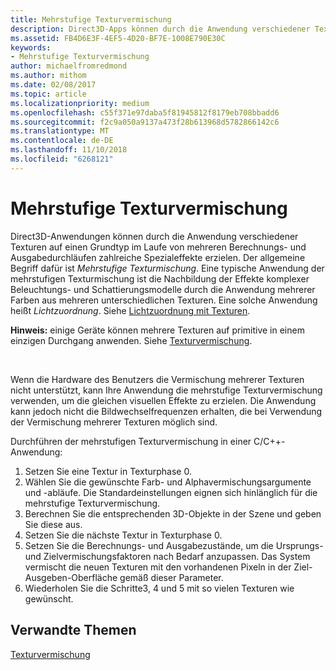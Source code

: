 ```yaml
---
title: Mehrstufige Texturvermischung
description: Direct3D-Apps können durch die Anwendung verschiedener Texturen auf eine Primitive im Laufe von mehreren Berechnungs- und Ausgabedurchläufen zahlreiche Spezialeffekte erzielen.
ms.assetid: FB4D6E3F-4EF5-4D20-BF7E-1008E790E30C
keywords:
- Mehrstufige Texturvermischung
author: michaelfromredmond
ms.author: mithom
ms.date: 02/08/2017
ms.topic: article
ms.localizationpriority: medium
ms.openlocfilehash: c55f371e97daba5f81945812f8179eb708bbadd6
ms.sourcegitcommit: f2c9a050a9137a473f28b613968d5782866142c6
ms.translationtype: MT
ms.contentlocale: de-DE
ms.lasthandoff: 11/10/2018
ms.locfileid: "6268121"
---
```

# <a name="multipass-texture-blending"></a>Mehrstufige Texturvermischung


Direct3D-Anwendungen können durch die Anwendung verschiedener Texturen auf einen Grundtyp im Laufe von mehreren Berechnungs- und Ausgabedurchläufen zahlreiche Spezialeffekte erzielen. Der allgemeine Begriff dafür ist *Mehrstufige Texturmischung*. Eine typische Anwendung der mehrstufigen Texturmischung ist die Nachbildung der Effekte komplexer Beleuchtungs- und Schattierungsmodelle durch die Anwendung mehrerer Farben aus mehreren unterschiedlichen Texturen. Eine solche Anwendung heißt *Lichtzuordnung*. Siehe [Lichtzuordnung mit Texturen](light-mapping-with-textures.md).

**Hinweis:**  einige Geräte können mehrere Texturen auf primitive in einem einzigen Durchgang anwenden. Siehe [Texturvermischung](texture-blending.md).

 

Wenn die Hardware des Benutzers die Vermischung mehrerer Texturen nicht unterstützt, kann Ihre Anwendung die mehrstufige Texturvermischung verwenden, um die gleichen visuellen Effekte zu erzielen. Die Anwendung kann jedoch nicht die Bildwechselfrequenzen erhalten, die bei Verwendung der Vermischung mehrerer Texturen möglich sind.

Durchführen der mehrstufigen Texturvermischung in einer C/C++-Anwendung:

1.  Setzen Sie eine Textur in Texturphase 0.
2.  Wählen Sie die gewünschte Farb- und Alphavermischungsargumente und -abläufe. Die Standardeinstellungen eignen sich hinlänglich für die mehrstufige Texturvermischung.
3.  Berechnen Sie die entsprechenden 3D-Objekte in der Szene und geben Sie diese aus.
4.  Setzen Sie die nächste Textur in Texturphase 0.
5.  Setzen Sie die Berechnungs- und Ausgabezustände, um die Ursprungs- und Zielvermischungsfaktoren nach Bedarf anzupassen. Das System vermischt die neuen Texturen mit den vorhandenen Pixeln in der Ziel-Ausgeben-Oberfläche gemäß dieser Parameter.
6.  Wiederholen Sie die Schritte3, 4 und 5 mit so vielen Texturen wie gewünscht.

## <a name="span-idrelated-topicsspanrelated-topics"></a><span id="related-topics"></span>Verwandte Themen


[Texturvermischung](texture-blending.md)

 

 




